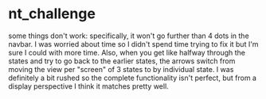 # nt_challenge

some things don't work: specifically, it won't go further than 4 dots in the navbar. I was worried about time so I didn't spend time trying to fix it but I'm sure I could with more time. Also, when you get like halfway through the states and try to go back to the earlier states, the arrows switch from moving the view per "screen" of 3 states to by individual state. I was definitely  a bit rushed so the complete functionality isn't perfect, but from a display perspective I think it matches pretty well.
